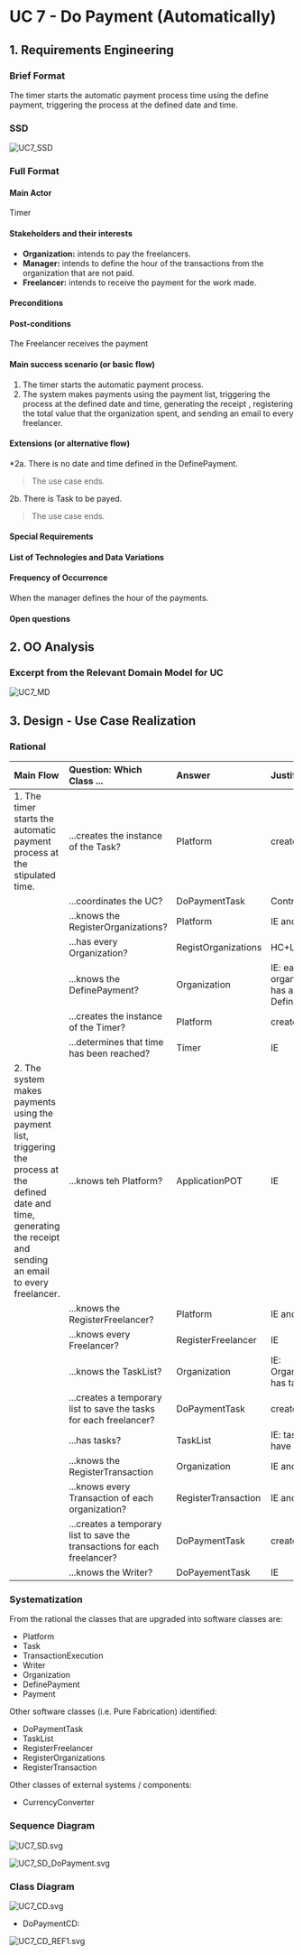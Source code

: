 # UC 7 - Do Payment (Automatically)

## 1. Requirements Engineering

### Brief Format

The timer starts the automatic payment process time using the define payment, triggering the process at the defined date and time.

### SSD

![UC7_SSD](UC7_SSD.svg)

### Full Format

#### Main Actor

Timer

#### Stakeholders and their interests

* **Organization:** intends to pay the freelancers.
* **Manager:** intends to define the hour of the transactions from the organization that are not paid.
* **Freelancer:** intends to receive the payment for the work made.

#### Preconditions


#### Post-conditions

The Freelancer receives the payment

#### Main success scenario (or basic flow)

1. The timer starts the automatic payment process.
2. The system makes payments using the payment list, triggering the process at the defined date and time, generating the receipt , registering the total value that the organization spent, and sending an email to every freelancer.

#### Extensions (or alternative flow)


*2a. There is no date and time defined in the DefinePayment.
> The use case ends.

2b. There is Task to be payed.
> The use case ends.

#### Special Requirements

#### List of Technologies and Data Variations

#### Frequency of Occurrence

When the manager defines the hour of the payments.

#### Open questions


## 2. OO Analysis

### Excerpt from the Relevant Domain Model for UC

![UC7_MD](UC7_MD.svg)

## 3. Design - Use Case Realization

### Rational

| Main Flow | Question: Which Class ... | Answer  | Justification  |
|:--------------  |:---------------------- |:----------|:---------------------------- |
| 1. The timer starts the automatic payment process at the stipulated time.      | ...creates the instance of the Task?  | Platform | creator |
|       | ...coordinates the UC? | DoPaymentTask | Controller |
|       | ...knows the RegisterOrganizations? | Platform | IE and HC+LC |
|       | ...has every Organization? | RegistOrganizations | HC+LC |
|       | ...knows the DefinePayment? | Organization | IE: each organization has a DefinePayment |
|       | ...creates the instance of the Timer? | Platform | creator | 
|       | ...determines that time has been reached? | Timer | IE |
| 2. The system makes payments using the payment list, triggering the process at the defined date and time, generating the receipt and sending an email to every freelancer. | ...knows teh Platform? | ApplicationPOT | IE |
|       | ...knows the RegisterFreelancer? | Platform | IE and HC+LC |
|       | ...knows every Freelancer? | RegisterFreelancer | IE |
|       | ...knows the TaskList? | Organization | IE: Organization has tasks | 
|       | ...creates a temporary list to save the tasks for each freelancer? | DoPaymentTask | creator |
|       | ...has tasks? | TaskList | IE: task lists have tasks | 
|       | ...knows the RegisterTransaction | Organization | IE and HC+LC |
|       | ...knows every Transaction of each organization? | RegisterTransaction | IE and HC+LC |
|       | ...creates a temporary list to save the transactions for each freelancer? | DoPaymentTask | creator |
|       | ...knows the Writer? | DoPayementTask | IE |   


### Systematization ##

 From the rational the classes that are upgraded into software classes are:

 * Platform
 * Task
 * TransactionExecution
 * Writer
 * Organization
 * DefinePayment
 * Payment

 Other software classes (i.e. Pure Fabrication) identified:

 * DoPaymentTask 
 * TaskList
 * RegisterFreelancer
 * RegisterOrganizations
 * RegisterTransaction
 
 Other classes of external systems / components:
 
 * CurrencyConverter
 

###	Sequence Diagram

![UC7_SD.svg](UC7_SD.svg)

![UC7_SD_DoPayment.svg](UC7_SD_DoPayment.svg)


###	Class Diagram

![UC7_CD.svg](UC7_CD.svg)

* DoPaymentCD:

![UC7_CD_REF1.svg](UC7_CD_REF1.svg)



